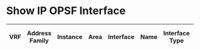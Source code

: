 
# Show IP OPSF Interface
| VRF | Address Family | Instance | Area | Interface | Name | Interface Type | Passive | IP Address | Router ID | Authentication Algorithm | BFD | Cost | Dead Interval | Enabled | Graceful Restart Type | GR Helper | Hello Interval | Hello Timer | Index | Retransmit Interval | State | Neighbor Count | Transmit Delay | Wait Interval |
| --- | -------------- | -------- | ---- | --------- | ---- | -------------- | ------- | ---------- | --------- | ------------------------ | --- | ---- | ------------- | ------- | --------------------- | --------- | -------------- | ----------- | ----- | ------------------- | ----- | -------------- | -------------- | ------------- |